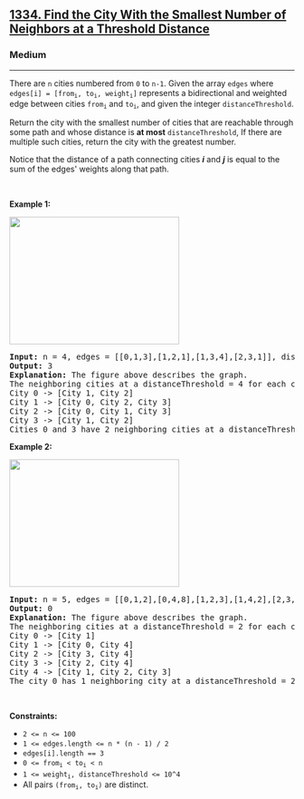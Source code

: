 <h2><a href="https://leetcode.com/problems/find-the-city-with-the-smallest-number-of-neighbors-at-a-threshold-distance/">1334. Find the City With the Smallest Number of Neighbors at a Threshold Distance</a></h2><h3>Medium</h3><hr><div style="user-select: auto;"><p style="user-select: auto;">There are <code style="user-select: auto;">n</code> cities numbered from <code style="user-select: auto;">0</code> to <code style="user-select: auto;">n-1</code>. Given the array <code style="user-select: auto;">edges</code> where <code style="user-select: auto;">edges[i] = [from<sub style="user-select: auto;">i</sub>, to<sub style="user-select: auto;">i</sub>, weight<sub style="user-select: auto;">i</sub>]</code> represents a bidirectional and weighted edge between cities <code style="user-select: auto;">from<sub style="user-select: auto;">i</sub></code> and <code style="user-select: auto;">to<sub style="user-select: auto;">i</sub></code>, and given the integer <code style="user-select: auto;">distanceThreshold</code>.</p>

<p style="user-select: auto;">Return the city with the smallest number of cities that are reachable through some path and whose distance is <strong style="user-select: auto;">at most</strong> <code style="user-select: auto;">distanceThreshold</code>, If there are multiple such cities, return the city with the greatest number.</p>

<p style="user-select: auto;">Notice that the distance of a path connecting cities <em style="user-select: auto;"><strong style="user-select: auto;">i</strong></em> and <em style="user-select: auto;"><strong style="user-select: auto;">j</strong></em> is equal to the sum of the edges' weights along that path.</p>

<p style="user-select: auto;">&nbsp;</p>
<p style="user-select: auto;"><strong style="user-select: auto;">Example 1:</strong></p>
<img alt="" src="https://assets.leetcode.com/uploads/2020/01/16/find_the_city_01.png" style="width: 300px; height: 225px; user-select: auto;">
<pre style="user-select: auto;"><strong style="user-select: auto;">Input:</strong> n = 4, edges = [[0,1,3],[1,2,1],[1,3,4],[2,3,1]], distanceThreshold = 4
<strong style="user-select: auto;">Output:</strong> 3
<strong style="user-select: auto;">Explanation: </strong>The figure above describes the graph.&nbsp;
The neighboring cities at a distanceThreshold = 4 for each city are:
City 0 -&gt; [City 1, City 2]&nbsp;
City 1 -&gt; [City 0, City 2, City 3]&nbsp;
City 2 -&gt; [City 0, City 1, City 3]&nbsp;
City 3 -&gt; [City 1, City 2]&nbsp;
Cities 0 and 3 have 2 neighboring cities at a distanceThreshold = 4, but we have to return city 3 since it has the greatest number.
</pre>

<p style="user-select: auto;"><strong style="user-select: auto;">Example 2:</strong></p>
<img alt="" src="https://assets.leetcode.com/uploads/2020/01/16/find_the_city_02.png" style="width: 300px; height: 225px; user-select: auto;">
<pre style="user-select: auto;"><strong style="user-select: auto;">Input:</strong> n = 5, edges = [[0,1,2],[0,4,8],[1,2,3],[1,4,2],[2,3,1],[3,4,1]], distanceThreshold = 2
<strong style="user-select: auto;">Output:</strong> 0
<strong style="user-select: auto;">Explanation: </strong>The figure above describes the graph.&nbsp;
The neighboring cities at a distanceThreshold = 2 for each city are:
City 0 -&gt; [City 1]&nbsp;
City 1 -&gt; [City 0, City 4]&nbsp;
City 2 -&gt; [City 3, City 4]&nbsp;
City 3 -&gt; [City 2, City 4]
City 4 -&gt; [City 1, City 2, City 3]&nbsp;
The city 0 has 1 neighboring city at a distanceThreshold = 2.
</pre>

<p style="user-select: auto;">&nbsp;</p>
<p style="user-select: auto;"><strong style="user-select: auto;">Constraints:</strong></p>

<ul style="user-select: auto;">
	<li style="user-select: auto;"><code style="user-select: auto;">2 &lt;= n &lt;= 100</code></li>
	<li style="user-select: auto;"><code style="user-select: auto;">1 &lt;= edges.length &lt;= n * (n - 1) / 2</code></li>
	<li style="user-select: auto;"><code style="user-select: auto;">edges[i].length == 3</code></li>
	<li style="user-select: auto;"><code style="user-select: auto;">0 &lt;= from<sub style="user-select: auto;">i</sub> &lt; to<sub style="user-select: auto;">i</sub> &lt; n</code></li>
	<li style="user-select: auto;"><code style="user-select: auto;">1 &lt;= weight<sub style="user-select: auto;">i</sub>,&nbsp;distanceThreshold &lt;= 10^4</code></li>
	<li style="user-select: auto;">All pairs <code style="user-select: auto;">(from<sub style="user-select: auto;">i</sub>, to<sub style="user-select: auto;">i</sub>)</code> are distinct.</li>
</ul>
</div>